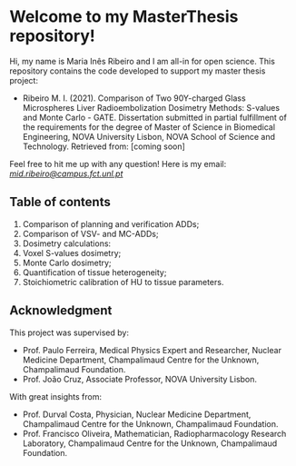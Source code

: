 # Welcome to my MasterThesis repository!

Hi, my name is Maria Inês Ribeiro and I am all-in for open science. This repository contains the code developed to support my master thesis project:

- Ribeiro M. I. (2021). Comparison of Two 90Y-charged Glass Microspheres Liver
Radioembolization Dosimetry Methods: S-values and Monte Carlo - GATE. Dissertation submitted in partial fulfillment of the requirements for the degree of Master of Science in Biomedical Engineering, NOVA University Lisbon, NOVA School of Science and Technology. Retrieved from: [coming soon]

Feel free to hit me up with any question! Here is my email: *mid.ribeiro@campus.fct.unl.pt*

## Table of contents
1. Comparison of planning and verification ADDs;
2. Comparison of VSV- and MC-ADDs;
3. Dosimetry calculations:
  1. Voxel S-values dosimetry;
  2. Monte Carlo dosimetry;
4. Quantification of tissue heterogeneity;
5. Stoichiometric calibration of HU to tissue parameters.

## Acknowledgment

This project was supervised by:
 - Prof. Paulo Ferreira, Medical Physics Expert and Researcher, Nuclear Medicine Department, Champalimaud
Centre for the Unknown, Champalimaud Foundation.
-  Prof. João Cruz, Associate Professor, NOVA University Lisbon.

With great insights from:
- Prof. Durval Costa, Physician, Nuclear Medicine Department, Champalimaud
Centre for the Unknown, Champalimaud Foundation.
- Prof. Francisco Oliveira, Mathematician, Radiopharmacology Research Laboratory, Champalimaud
Centre for the Unknown, Champalimaud Foundation.
